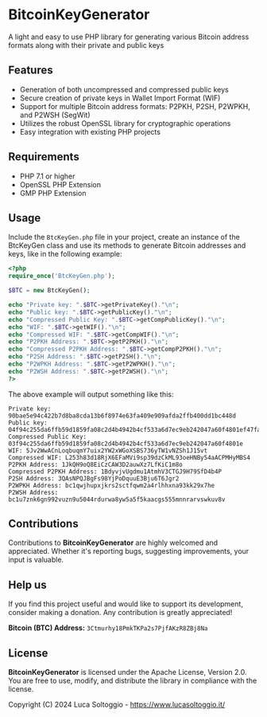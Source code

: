 # BitcoinKeyGenerator
A light and easy to use PHP library for generating various Bitcoin address formats along with their private and public keys 

## Features

- Generation of both uncompressed and compressed public keys
- Secure creation of private keys in Wallet Import Format (WIF)
- Support for multiple Bitcoin address formats: P2PKH, P2SH, P2WPKH, and P2WSH (SegWit)
- Utilizes the robust OpenSSL library for cryptographic operations
- Easy integration with existing PHP projects

## Requirements

- PHP 7.1 or higher
- OpenSSL PHP Extension
- GMP PHP Extension

## Usage

Include the `BtcKeyGen.php` file in your project, create an instance of the BtcKeyGen class and use its methods to generate Bitcoin addresses and keys, like in the following example:

```php
<?php
require_once('BtcKeyGen.php');

$BTC = new BtcKeyGen();

echo "Private key: ".$BTC->getPrivateKey()."\n";
echo "Public key: ".$BTC->getPublicKey()."\n";
echo "Compressed Public Key: ".$BTC->getCompPublicKey()."\n";
echo "WIF: ".$BTC->getWIF()."\n";
echo "Compressed WIF: ".$BTC->getCompWIF()."\n";
echo "P2PKH Address: ".$BTC->getP2PKH()."\n";
echo "Compressed P2PKH Address: ".$BTC->getCompP2PKH()."\n";
echo "P2SH Address: ".$BTC->getP2SH()."\n";
echo "P2WPKH Address: ".$BTC->getP2WPKH()."\n";
echo "P2WSH Address: ".$BTC->getP2WSH()."\n";
?>
```

The above example will output something like this:
```
Private key: 90bae5e94c422b7d8ba8cda13b6f8974e63fa409e909afda2ffb400dd1bc448d
Public key: 04f94c255da6ffb59d1859fa08c2d4b4942b4cf533a6d7ec9eb242047a60f4801ef47fad20a3b143194bca890ab9edb7de80635e3441f95eaaa917f59ae96e63af
Compressed Public Key: 03f94c255da6ffb59d1859fa08c2d4b4942b4cf533a6d7ec9eb242047a60f4801e
WIF: 5Jv2WwACnLoqbuqmY7uix2YW2xWGoXSBS736yTW1vNZSh1J15vt
Compressed WIF: L253h83d18RjX6EFaMVi9sp39dzCkML93oeHNBy54aACPMHyMBS4
P2PKH Address: 1JkQH9oQ8EiCzCAW3D2auwXz7LfKiC1m8o
Compressed P2PKH Address: 1BdyvjvUgdmu1AtmhV3CTGJ9H79SfD4b4P
P2SH Address: 3QAsNPQJBgFs98YjPoDquuE3Bju6T6Jgr2
P2WPKH Address: bc1qwjhupxjkrs2sctfqwm2a4rlhhxna93kk29x7he
P2WSH Address: bc1u7znk6gn992vuzn9u5044rdurwa8yw5a5f5kaacgs555mnnrarvswkuv8v
```

## Contributions

Contributions to **BitcoinKeyGenerator** are highly welcomed and appreciated. Whether it's reporting bugs, suggesting improvements, your input is valuable.

## Help us

If you find this project useful and would like to support its development, consider making a donation. Any contribution is greatly appreciated!

**Bitcoin (BTC) Address:** `3Ctmurhy18PmkTKPa2s7PjfAKzR8ZBj8Na`

## License
**BitcoinKeyGenerator** is licensed under the Apache License, Version 2.0. You are free to use, modify, and distribute the library in compliance with the license.

Copyright (C) 2024 Luca Soltoggio - https://www.lucasoltoggio.it/
